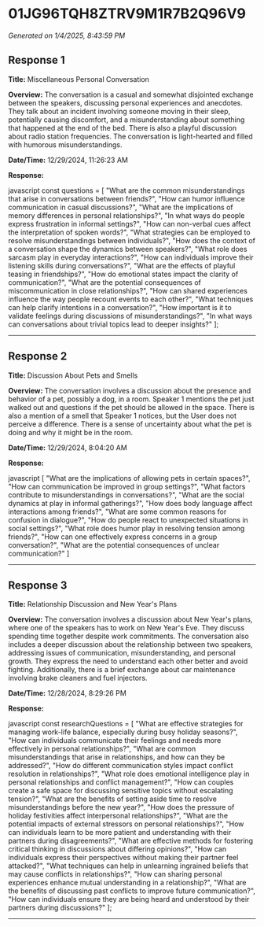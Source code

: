 # 01JG96TQH8ZTRV9M1R7B2Q96V9

*Generated on 1/4/2025, 8:43:59 PM*

## Response 1

**Title:** Miscellaneous Personal Conversation

**Overview:** The conversation is a casual and somewhat disjointed exchange between the speakers, discussing personal experiences and anecdotes. They talk about an incident involving someone moving in their sleep, potentially causing discomfort, and a misunderstanding about something that happened at the end of the bed. There is also a playful discussion about radio station frequencies. The conversation is light-hearted and filled with humorous misunderstandings.

**Date/Time:** 12/29/2024, 11:26:23 AM

**Response:**

javascript const questions = [     "What are the common misunderstandings that arise in conversations between friends?",     "How can humor influence communication in casual discussions?",     "What are the implications of memory differences in personal relationships?",     "In what ways do people express frustration in informal settings?",     "How can non-verbal cues affect the interpretation of spoken words?",     "What strategies can be employed to resolve misunderstandings between individuals?",     "How does the context of a conversation shape the dynamics between speakers?",     "What role does sarcasm play in everyday interactions?",     "How can individuals improve their listening skills during conversations?",     "What are the effects of playful teasing in friendships?",     "How do emotional states impact the clarity of communication?",     "What are the potential consequences of miscommunication in close relationships?",     "How can shared experiences influence the way people recount events to each other?",     "What techniques can help clarify intentions in a conversation?",     "How important is it to validate feelings during discussions of misunderstandings?",     "In what ways can conversations about trivial topics lead to deeper insights?" ];

---

## Response 2

**Title:** Discussion About Pets and Smells

**Overview:** The conversation involves a discussion about the presence and behavior of a pet, possibly a dog, in a room. Speaker 1 mentions the pet just walked out and questions if the pet should be allowed in the space. There is also a mention of a smell that Speaker 1 notices, but the User does not perceive a difference. There is a sense of uncertainty about what the pet is doing and why it might be in the room.

**Date/Time:** 12/29/2024, 8:04:20 AM

**Response:**

javascript [     "What are the implications of allowing pets in certain spaces?",     "How can communication be improved in group settings?",     "What factors contribute to misunderstandings in conversations?",     "What are the social dynamics at play in informal gatherings?",     "How does body language affect interactions among friends?",     "What are some common reasons for confusion in dialogue?",     "How do people react to unexpected situations in social settings?",     "What role does humor play in resolving tension among friends?",     "How can one effectively express concerns in a group conversation?",     "What are the potential consequences of unclear communication?" ]

---

## Response 3

**Title:** Relationship Discussion and New Year's Plans

**Overview:** The conversation involves a discussion about New Year's plans, where one of the speakers has to work on New Year's Eve. They discuss spending time together despite work commitments. The conversation also includes a deeper discussion about the relationship between two speakers, addressing issues of communication, misunderstanding, and personal growth. They express the need to understand each other better and avoid fighting. Additionally, there is a brief exchange about car maintenance involving brake cleaners and fuel injectors.

**Date/Time:** 12/28/2024, 8:29:26 PM

**Response:**

javascript const researchQuestions = [     "What are effective strategies for managing work-life balance, especially during busy holiday seasons?",     "How can individuals communicate their feelings and needs more effectively in personal relationships?",     "What are common misunderstandings that arise in relationships, and how can they be addressed?",     "How do different communication styles impact conflict resolution in relationships?",     "What role does emotional intelligence play in personal relationships and conflict management?",     "How can couples create a safe space for discussing sensitive topics without escalating tension?",     "What are the benefits of setting aside time to resolve misunderstandings before the new year?",     "How does the pressure of holiday festivities affect interpersonal relationships?",     "What are the potential impacts of external stressors on personal relationships?",     "How can individuals learn to be more patient and understanding with their partners during disagreements?",     "What are effective methods for fostering critical thinking in discussions about differing opinions?",     "How can individuals express their perspectives without making their partner feel attacked?",     "What techniques can help in unlearning ingrained beliefs that may cause conflicts in relationships?",     "How can sharing personal experiences enhance mutual understanding in a relationship?",     "What are the benefits of discussing past conflicts to improve future communication?",     "How can individuals ensure they are being heard and understood by their partners during discussions?" ];

---

